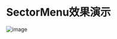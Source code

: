 # SectorMenu效果演示
![image](http://upload-images.jianshu.io/upload_images/1433157-0e103b7f4b41e928.gif?imageMogr2/auto-orient/strip)
